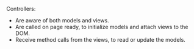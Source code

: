 Controllers:

* Are aware of both models and views.
* Are called on page ready, to initialize models and attach views to the DOM.
* Receive method calls from the views, to read or update the models.
